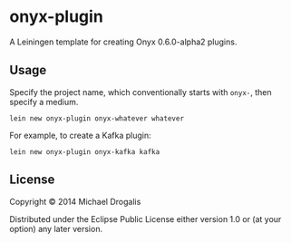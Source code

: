 # onyx-plugin

A Leiningen template for creating Onyx 0.6.0-alpha2 plugins.

## Usage

Specify the project name, which conventionally starts with `onyx-`, then specify a medium.

```
lein new onyx-plugin onyx-whatever whatever
```

For example, to create a Kafka plugin:

```
lein new onyx-plugin onyx-kafka kafka
```

## License

Copyright © 2014 Michael Drogalis

Distributed under the Eclipse Public License either version 1.0 or (at
your option) any later version.
